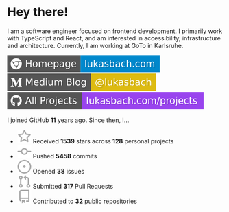 # Hey there!

I am a software engineer focused on frontend development. I primarily work with TypeScript and React, and am interested in accessibility, infrastructure and architecture. Currently, I am working at GoTo in Karlsruhe.

[![Homepage](./icons/homepage.svg)](https://lukasbach.com)
[![Medium Blog](./icons/medium.svg)](https://medium.com/@lukasbach)
[![My Projects](./icons/projects.svg)](https://lukasbach.com/projects)

I joined GitHub **11** years ago. Since then, I...

- ![](./icons/star.svg) Received **1539** stars across **128** personal projects
- ![](./icons/commit.svg) Pushed **5458** commits
- ![](./icons/issues.svg) Opened **38** issues
- ![](./icons/pr.svg) Submitted **317** Pull Requests
- ![](./icons/repo.svg) Contributed to **32** public repositories
